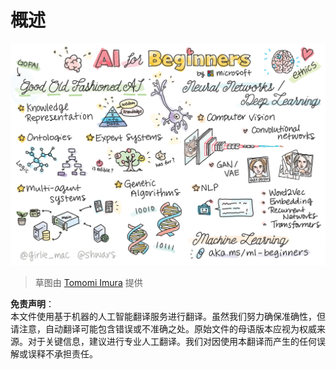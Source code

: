 # 概述

![概述草图](../../../translated_images/ai-overview.0857791951d19500d0ef8b803d77110c738dcafc52306e6d68724742cd4af167.zh.png)

> 草图由 [Tomomi Imura](https://twitter.com/girlie_mac) 提供

**免责声明**：  
本文件使用基于机器的人工智能翻译服务进行翻译。虽然我们努力确保准确性，但请注意，自动翻译可能包含错误或不准确之处。原始文件的母语版本应视为权威来源。对于关键信息，建议进行专业人工翻译。我们对因使用本翻译而产生的任何误解或误释不承担责任。